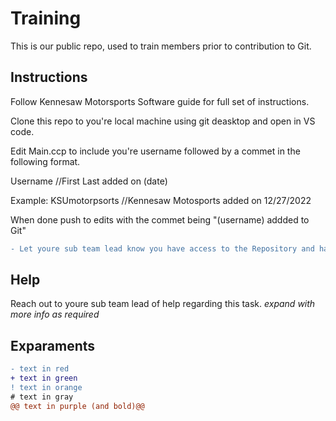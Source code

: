 
# Training
This is our public repo, used to train members prior to contribution to Git.

## Instructions
Follow Kennesaw Motorsports Software guide for full set of instructions.

Clone this repo to you're local machine using git deasktop and open in VS code.

Edit Main.ccp to include you're username followed by a commet in the following format.

Username
//First Last added on (date)

Example:
KSUmotorpsorts
//Kennesaw Motosports added on 12/27/2022

When done push to edits with the commet being "(username) addded to Git"
```diff
- Let youre sub team lead know you have access to the Repository and have done the required steps.
```
## Help

Reach out to youre sub team lead of help regarding this task.
*expand with more info as required*

## Exparaments

```diff
- text in red
+ text in green
! text in orange
# text in gray
@@ text in purple (and bold)@@
```